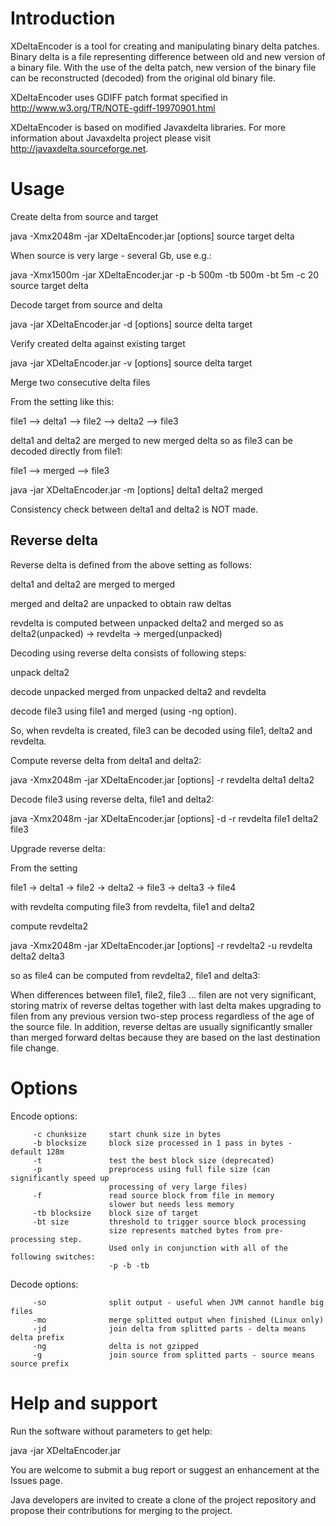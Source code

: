 Introduction
============
XDeltaEncoder is a tool for creating and manipulating binary delta patches. Binary delta is a file representing difference between old and new version of a binary file. With the use of the delta patch, new version of the binary file can be reconstructed (decoded) from the original old binary file.

XDeltaEncoder uses GDIFF patch format specified in http://www.w3.org/TR/NOTE-gdiff-19970901.html

XDeltaEncoder is based on modified Javaxdelta libraries. For more information about Javaxdelta project please visit http://javaxdelta.sourceforge.net.

Usage
=====
Create delta from source and target

java -Xmx2048m -jar XDeltaEncoder.jar [options] source target delta

When source is very large - several Gb, use e.g.:

java -Xmx1500m -jar XDeltaEncoder.jar -p -b 500m -tb 500m -bt 5m -c 20 source target delta

Decode target from source and delta

java -jar XDeltaEncoder.jar -d [options] source delta target

Verify created delta against existing target

java -jar XDeltaEncoder.jar -v [options] source delta target

Merge two consecutive delta files

From the setting like this:

file1 --> delta1 --> file2 --> delta2 --> file3

delta1 and delta2 are merged to new merged delta so as file3 can be decoded directly from file1:

file1 --> merged --> file3

java -jar XDeltaEncoder.jar -m [options] delta1 delta2 merged

Consistency check between delta1 and delta2 is NOT made.

Reverse delta
-------------
Reverse delta is defined from the above setting as follows:

delta1 and delta2 are merged to merged

merged and delta2 are unpacked to obtain raw deltas

revdelta is computed between unpacked delta2 and merged so as delta2(unpacked) -> revdelta -> merged(unpacked)

Decoding using reverse delta consists of following steps:

unpack delta2

decode unpacked merged from unpacked delta2 and revdelta

decode file3 using file1 and merged (using -ng option).

So, when revdelta is created, file3 can be decoded using file1, delta2 and revdelta.

Compute reverse delta from delta1 and delta2:

java -Xmx2048m -jar XDeltaEncoder.jar [options] -r revdelta delta1 delta2

Decode file3 using reverse delta, file1 and delta2:

java -Xmx2048m -jar XDeltaEncoder.jar [options] -d -r revdelta file1 delta2 file3

Upgrade reverse delta:

From the setting

file1 -> delta1 -> file2 -> delta2 -> file3 -> delta3 -> file4

with revdelta computing file3 from revdelta, file1 and delta2

compute revdelta2

java -Xmx2048m -jar XDeltaEncoder.jar [options] -r revdelta2 -u revdelta delta2 delta3

so as file4 can be computed from revdelta2, file1 and delta3:

When differences between file1, file2, file3 ... filen are not very significant, storing matrix of reverse deltas together with last delta makes upgrading to filen from any previous version two-step process regardless of the age of the source file. In addition, reverse deltas are usually significantly smaller than merged forward deltas because they are based on the last destination file change.

Options
=======
Encode options: 

         -c chunksize     start chunk size in bytes
         -b blocksize     block size processed in 1 pass in bytes - default 128m
         -t               test the best block size (deprecated)
         -p               preprocess using full file size (can significantly speed up
                          processing of very large files)
         -f               read source block from file in memory
                          slower but needs less memory
         -tb blocksize    block size of target
         -bt size         threshold to trigger source block processing
                          size represents matched bytes from pre-processing step.
                          Used only in conjunction with all of the following switches:
                          -p -b -tb
Decode options:

         -so              split output - useful when JVM cannot handle big files
         -mo              merge splitted output when finished (Linux only)
         -jd              join delta from splitted parts - delta means delta prefix
         -ng              delta is not gzipped
         -g               join source from splitted parts - source means source prefix

Help and support
================
Run the software without parameters to get help:

java -jar XDeltaEncoder.jar

You are welcome to submit a bug report or suggest an enhancement at the Issues page.

Java developers are invited to create a clone of the project repository and propose their contributions for merging to the project.

